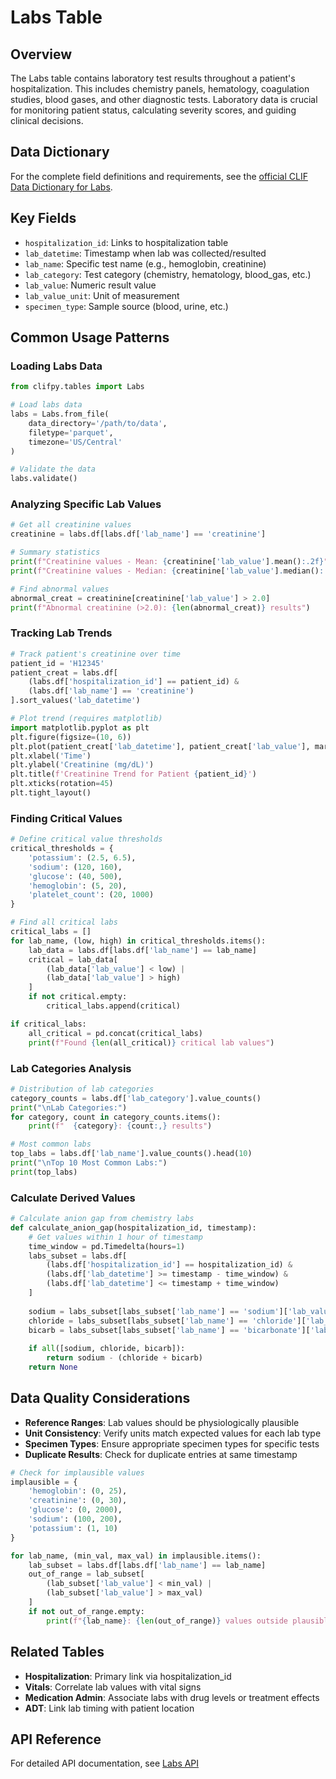 # Labs Table

## Overview

The Labs table contains laboratory test results throughout a patient's hospitalization. This includes chemistry panels, hematology, coagulation studies, blood gases, and other diagnostic tests. Laboratory data is crucial for monitoring patient status, calculating severity scores, and guiding clinical decisions.

## Data Dictionary

For the complete field definitions and requirements, see the [official CLIF Data Dictionary for Labs](https://clif-icu.com/data-dictionary/data-dictionary-2.1.0#labs).

## Key Fields

- `hospitalization_id`: Links to hospitalization table
- `lab_datetime`: Timestamp when lab was collected/resulted
- `lab_name`: Specific test name (e.g., hemoglobin, creatinine)
- `lab_category`: Test category (chemistry, hematology, blood_gas, etc.)
- `lab_value`: Numeric result value
- `lab_value_unit`: Unit of measurement
- `specimen_type`: Sample source (blood, urine, etc.)

## Common Usage Patterns

### Loading Labs Data

```python
from clifpy.tables import Labs

# Load labs data
labs = Labs.from_file(
    data_directory='/path/to/data',
    filetype='parquet',
    timezone='US/Central'
)

# Validate the data
labs.validate()
```

### Analyzing Specific Lab Values

```python
# Get all creatinine values
creatinine = labs.df[labs.df['lab_name'] == 'creatinine']

# Summary statistics
print(f"Creatinine values - Mean: {creatinine['lab_value'].mean():.2f}")
print(f"Creatinine values - Median: {creatinine['lab_value'].median():.2f}")

# Find abnormal values
abnormal_creat = creatinine[creatinine['lab_value'] > 2.0]
print(f"Abnormal creatinine (>2.0): {len(abnormal_creat)} results")
```

### Tracking Lab Trends

```python
# Track patient's creatinine over time
patient_id = 'H12345'
patient_creat = labs.df[
    (labs.df['hospitalization_id'] == patient_id) &
    (labs.df['lab_name'] == 'creatinine')
].sort_values('lab_datetime')

# Plot trend (requires matplotlib)
import matplotlib.pyplot as plt
plt.figure(figsize=(10, 6))
plt.plot(patient_creat['lab_datetime'], patient_creat['lab_value'], marker='o')
plt.xlabel('Time')
plt.ylabel('Creatinine (mg/dL)')
plt.title(f'Creatinine Trend for Patient {patient_id}')
plt.xticks(rotation=45)
plt.tight_layout()
```

### Finding Critical Values

```python
# Define critical value thresholds
critical_thresholds = {
    'potassium': (2.5, 6.5),
    'sodium': (120, 160),
    'glucose': (40, 500),
    'hemoglobin': (5, 20),
    'platelet_count': (20, 1000)
}

# Find all critical labs
critical_labs = []
for lab_name, (low, high) in critical_thresholds.items():
    lab_data = labs.df[labs.df['lab_name'] == lab_name]
    critical = lab_data[
        (lab_data['lab_value'] < low) | 
        (lab_data['lab_value'] > high)
    ]
    if not critical.empty:
        critical_labs.append(critical)

if critical_labs:
    all_critical = pd.concat(critical_labs)
    print(f"Found {len(all_critical)} critical lab values")
```

### Lab Categories Analysis

```python
# Distribution of lab categories
category_counts = labs.df['lab_category'].value_counts()
print("\nLab Categories:")
for category, count in category_counts.items():
    print(f"  {category}: {count:,} results")

# Most common labs
top_labs = labs.df['lab_name'].value_counts().head(10)
print("\nTop 10 Most Common Labs:")
print(top_labs)
```

### Calculate Derived Values

```python
# Calculate anion gap from chemistry labs
def calculate_anion_gap(hospitalization_id, timestamp):
    # Get values within 1 hour of timestamp
    time_window = pd.Timedelta(hours=1)
    labs_subset = labs.df[
        (labs.df['hospitalization_id'] == hospitalization_id) &
        (labs.df['lab_datetime'] >= timestamp - time_window) &
        (labs.df['lab_datetime'] <= timestamp + time_window)
    ]
    
    sodium = labs_subset[labs_subset['lab_name'] == 'sodium']['lab_value'].iloc[0] if not labs_subset[labs_subset['lab_name'] == 'sodium'].empty else None
    chloride = labs_subset[labs_subset['lab_name'] == 'chloride']['lab_value'].iloc[0] if not labs_subset[labs_subset['lab_name'] == 'chloride'].empty else None
    bicarb = labs_subset[labs_subset['lab_name'] == 'bicarbonate']['lab_value'].iloc[0] if not labs_subset[labs_subset['lab_name'] == 'bicarbonate'].empty else None
    
    if all([sodium, chloride, bicarb]):
        return sodium - (chloride + bicarb)
    return None
```

## Data Quality Considerations

- **Reference Ranges**: Lab values should be physiologically plausible
- **Unit Consistency**: Verify units match expected values for each lab type
- **Specimen Types**: Ensure appropriate specimen types for specific tests
- **Duplicate Results**: Check for duplicate entries at same timestamp

```python
# Check for implausible values
implausible = {
    'hemoglobin': (0, 25),
    'creatinine': (0, 30),
    'glucose': (0, 2000),
    'sodium': (100, 200),
    'potassium': (1, 10)
}

for lab_name, (min_val, max_val) in implausible.items():
    lab_subset = labs.df[labs.df['lab_name'] == lab_name]
    out_of_range = lab_subset[
        (lab_subset['lab_value'] < min_val) | 
        (lab_subset['lab_value'] > max_val)
    ]
    if not out_of_range.empty:
        print(f"{lab_name}: {len(out_of_range)} values outside plausible range")
```

## Related Tables

- **Hospitalization**: Primary link via hospitalization_id
- **Vitals**: Correlate lab values with vital signs
- **Medication Admin**: Associate labs with drug levels or treatment effects
- **ADT**: Link lab timing with patient location

## API Reference

For detailed API documentation, see [Labs API](../../api/tables.md#labs)